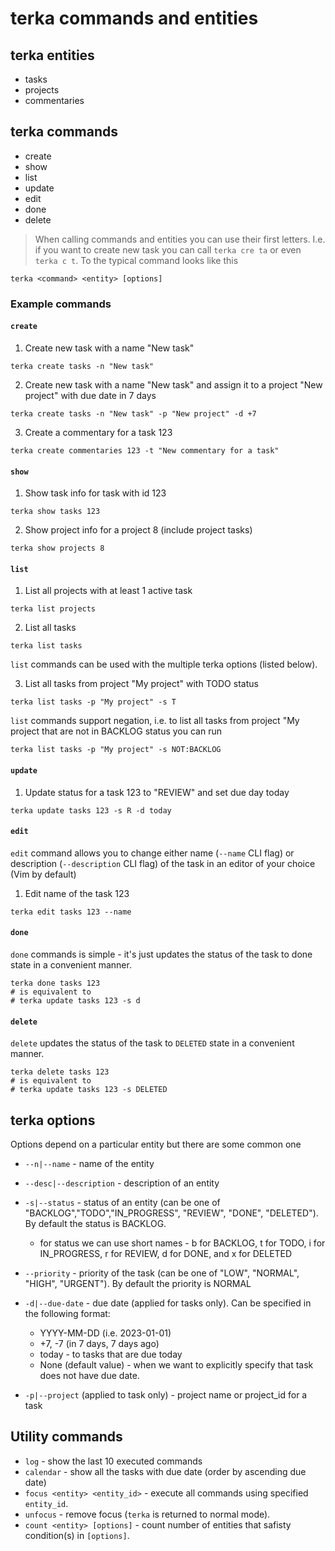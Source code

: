 # terka commands and entities

## terka entities

* tasks
* projects
* commentaries

## terka commands
* create
* show
* list
* update
* edit
* done
* delete

> When calling commands and entities you can use their first letters. 
> I.e. if you want to create new task you can call `terka cre ta` or even `terka c t`.
To the typical command looks like this

```
terka <command> <entity> [options]
```

### Example commands

#### `create`

1. Create new task with a name "New task"

```
terka create tasks -n "New task"
```

2. Create new task with a name "New task" and assign it to a project "New project" with due date in 7 days

```
terka create tasks -n "New task" -p "New project" -d +7
```

3. Create a commentary for a task 123

```
terka create commentaries 123 -t "New commentary for a task"
```

#### `show`

1. Show task info for task with id 123

```
terka show tasks 123
```

2. Show project info for a project 8 (include project tasks)

```
terka show projects 8
```

#### `list`

1. List all projects with at least 1 active task

```
terka list projects
```

2. List all tasks
```
terka list tasks
```

`list` commands can be used with the multiple terka options (listed below).

3. List all tasks from project "My project" with TODO status

```
terka list tasks -p "My project" -s T
```

`list` commands support negation, i.e. to list all tasks from project "My project that are not in BACKLOG status you can run

```
terka list tasks -p "My project" -s NOT:BACKLOG
```

#### `update`

1. Update  status for a task 123 to "REVIEW" and set due day today

```
terka update tasks 123 -s R -d today
```

#### `edit`

`edit` command allows you to change either name (`--name` CLI flag) or description (`--description` CLI flag) of the task in an editor of your choice (Vim by default)

1. Edit name of the task 123
```
terka edit tasks 123 --name
```

#### `done`

`done` commands is simple - it's just updates the status of the task to done state in a convenient manner.

```
terka done tasks 123
# is equivalent to
# terka update tasks 123 -s d
```

#### `delete`

`delete` updates the status of the task to `DELETED` state in a convenient manner.

```
terka delete tasks 123
# is equivalent to
# terka update tasks 123 -s DELETED
```


## terka options
Options depend on a particular entity but there are some common one
* `--n|--name` - name of the entity
* `--desc|--description` - description of an entity
* `-s|--status` - status of an entity (can be one of "BACKLOG","TODO","IN_PROGRESS", "REVIEW", "DONE", "DELETED"). By default the status is BACKLOG.
	* for status we can use short names - b for BACKLOG, t for TODO, i for IN_PROGRESS, r for REVIEW, d for DONE, and x for DELETED
 * `--priority` - priority of the task (can be one of "LOW", "NORMAL", "HIGH", "URGENT"). By default the priority is NORMAL
 * `-d|--due-date` - due date (applied for tasks only). Can be specified in the following format:
 	* YYYY-MM-DD (i.e. 2023-01-01)
    * +7, -7 (in 7 days, 7 days ago)
    * today - to tasks that are due today
    * None (default value) - when we want to explicitly specify that task does not have due date.

 * `-p|--project` (applied to task only) - project name or project_id for a task


 ## Utility commands

 * `log` - show the last 10 executed commands
 * `calendar` - show all the tasks with due date (order by ascending due date)
 * `focus <entity> <entity_id>` - execute all commands using specified `entity_id`.
 * `unfocus` - remove focus (`terka` is returned to normal mode).
 * `count <entity> [options]` -  count number of entities that safisty condition(s) in `[options]`.


